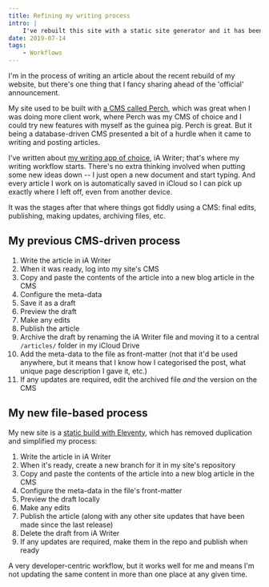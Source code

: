 ```yaml
---
title: Refining my writing process
intro: |
    I've rebuilt this site with a static site generator and it has been great so many reasons, but there's one I want to share ahead of the 'official' announcement: my writing workflow.
date: 2019-07-14
tags:
    - Workflows
---
```


I'm in the process of writing an article about the recent rebuild of my website, but there's one thing that I fancy sharing ahead of the 'official' announcement.

My site used to be built with [a CMS called Perch](https://grabaperch.com), which was great when I was doing more client work, where Perch was my CMS of choice and I could try new features with myself as the guinea pig. Perch is great. But it being a database-driven CMS presented a bit of a hurdle when it came to writing and posting articles.

I've written about [my writing app of choice](/blog/in-search-of-the-best-writing-app), iA Writer; that's where my writing workflow starts. There's no extra thinking involved when putting some new ideas down -- I just open a new document and start typing. And every article I work on is automatically saved in iCloud so I can pick up exactly where I left off, even from another device.

It was the stages after that where things got fiddly using a CMS: final edits, publishing, making updates, archiving files, etc.


## My previous CMS-driven process

1. Write the article in iA Writer
2. When it was ready, log into my site's CMS
3. Copy and paste the contents of the article into a new blog article in the CMS
4. Configure the meta-data
5. Save it as a draft
6. Preview the draft
7. Make any edits
8. Publish the article
9. Archive the draft by renaming the iA Writer file and moving it to a central `/articles/` folder in my iCloud Drive
10. Add the meta-data to the file as front-matter (not that it'd be used anywhere, but it means that I know how I categorised the post, what unique page description I gave it, etc.)
11. If any updates are required, edit the archived file *and* the version on the CMS


## My new file-based process

My new site is a [static build with Eleventy](https://www.11ty.dev/), which has removed duplication and simplified my process:

1. Write the article in iA Writer
2. When it's ready, create a new branch for it in my site's repository
3. Copy and paste the contents of the article into a new blog article in the CMS
4. Configure the meta-data in the file's front-matter
5. Preview the draft locally
6. Make any edits
7. Publish the article (along with any other site updates that have been made since the last release)
8. Delete the draft from iA Writer
9. If any updates are required, make them in the repo and publish when ready

A very developer-centric workflow, but it works well for me and means I'm not updating the same content in more than one place at any given time.
